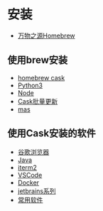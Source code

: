 # 安装

- [万物之源Homebrew][homebrew]

## 使用brew安装

- [homebrew cask][cask]
- [Python3][python3]
- [Node][node]
- [Cask批量更新][caskupgrade]
- [mas][mas]

[homebrew]: ./Homebrew.md
[cask]: ./HomebrewCask.md
[python3]: ./Python3.md
[node]: ./Node.md
[caskupgrade]: ./CaskUpgrade.md
[mas]: ./Mas.md

## 使用Cask安装的软件

- [谷歌浏览器][chrome]
- [Java][java]
- [iterm2][iterm2]
- [VSCode][vscode]
- [Docker][docker]
- [jetbrains系列][jetbrains]
- [常用软件][common]

[chrome]: ./GoogleChrome.md
[iterm2]: ./Iterm2.md
[vscode]: ./VSCode.md
[docker]: ./Docker.md
[java]: ./Java.md
[jetbrains]: ./Jetbrains.md
[common]: ./Common.md

